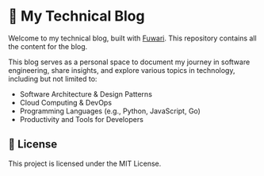 # 🍥 My Technical Blog

Welcome to my technical blog, built with [Fuwari](https://github.com/fuwari/fuwari). This repository contains all the content for the blog.

This blog serves as a personal space to document my journey in software engineering, share insights, and explore various topics in technology, including but not limited to:

-   Software Architecture & Design Patterns
-   Cloud Computing & DevOps
-   Programming Languages (e.g., Python, JavaScript, Go)
-   Productivity and Tools for Developers


## 📄 License

This project is licensed under the MIT License.